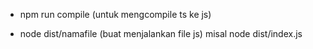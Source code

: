 - npm run compile (untuk mengcompile ts ke js)

- node dist/namafile (buat menjalankan file js) misal node dist/index.js



